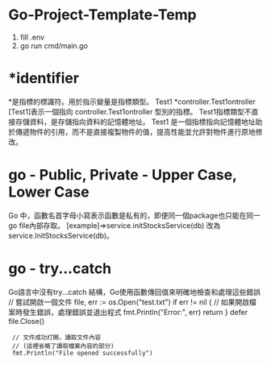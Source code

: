 # Go-Project-Template-Temp

1. fill .env
2. go run cmd/main.go

# *identifier
*是指標的標識符。用於指示變量是指標類型。
Test1 *controller.Test1ontroller [Test1]表示一個指向 controller.Test1ontroller 型別的指標。
Test1指標類型不直接存儲資料，是存儲指向資料的記憶體地址。
Test1 是一個指標指向記憶體地址助於傳遞物件的引用，而不是直接複製物件的值，提高性能並允許對物件進行原地修改。


# go - Public, Private - Upper Case, Lower Case
Go 中，函數名首字母小寫表示函數是私有的，即便同一個package也只能在同一go file內部存取。
[example]=>service.initStocksService(db) 改為 service.InitStocksService(db)。

# go - try...catch 
Go語言中沒有try...catch 結構，Go使用函數傳回值來明確地檢查和處理這些錯誤
     // 嘗試開啟一個文件
     file, err := os.Open("test.txt")
     if err != nil {
         // 如果開啟檔案時發生錯誤，處理錯誤並退出程式
         fmt.Println("Error:", err)
         return
     }
     defer file.Close()

     // 文件成功打開，讀取文件內容
     // (這裡省略了讀取檔案內容的部分)
     fmt.Println("File opened successfully")

